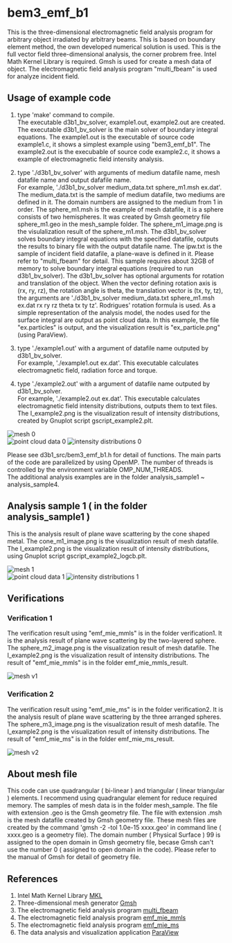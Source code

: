 # bem3_emf_b1
This is the three-dimensional electromagnetic field analysis program for arbitrary object irradiated by arbitrary beams. 
This is based on boundary element method, the own developed numerical solution is used. 
This is the full vector field three-dimensional analysis, the corner probrem free. 
Intel Math Kernel Library is required. 
Gmsh is used for create a mesh data of object. 
The electromagnetic field analysis program "multi_fbeam" is used for analyze incident field. 

## Usage of example code

1. type 'make' command to compile.  
   The executable d3b1_bv_solver, example1.out, example2.out are created. 
   The executable d3b1_bv_solver is the main solver of boundary integral equations. 
   The example1.out is the executable of source code example1.c, it shows a simplest example using "bem3_emf_b1". 
   The example2.out is the execubable of source code example2.c, it shows a example of electromagnetic field intensity analysis. 
  
2. type './d3b1_bv_solver' with arguments of medium datafile name, mesh datafile name and output dafafile name.  
   For example, './d3b1_bv_solver medium_data.txt sphere_m1.msh ex.dat'. 
   The medium_data.txt is the sample of medium datafile, two mediums are defined in it. The domain numbers are assigned to the medium from 1 in order. 
   The sphere_m1.msh is the example of mesh datafile, it is a sphere consists of two hemispheres.
   It was created by Gmsh geometry file sphere_m1.geo in the mesh_sample folder. 
   The sphere_m1_image.png is the visulalization result of the sphere_m1.msh.
   The d3b1_bv_solver solves boundary integral equations with the specified datafile, outputs the results to binary file with the output datafile name.
   The ipw.txt is the sample of incident field datafile, a plane-wave is defined in it. Please refer to "multi_fbeam" for detail. 
   This sample requires about 32GB of memory to solve boundary integral equations (required to run d3b1_bv_solver). 
   The d3b1_bv_solver has optional arguments for rotation and translation of the object. 
   When the vector defining rotation axis is (rx, ry, rz), the rotation angle is theta, the translation vector is (tx, ty, tz), 
   the arguments are './d3b1_bv_solver medium_data.txt sphere_m1.msh ex.dat rx ry rz theta tx ty tz'. 
   Rodrigues' rotation formula is used. 
   As a simple representation of the analysis model, the nodes used for the surface integral are output as point cloud data. 
   In this example, the file "ex.particles" is output, and the visualization result is "ex_particle.png" (using ParaView).

3. type './example1.out' with a argument of datafile name outputed by d3b1_bv_solver.  
   For example, './example1.out ex.dat'. 
   This executable calculates electromagnetic field, radiation force and torque.  

4. type './example2.out' with a argument of datafile name outputed by d3b1_bv_solver.   
   For example, './example2.out ex.dat'. 
   This executable calculates electromagnetic field intensity distributions, outputs them to text files. 
   The I_example2.png is the visualization result of intensity distributions, created by Gnuplot script gscript_example2.plt.  

![mesh 0](sphere_m1_image.png "mesh image of the object (sphere_m1_image.png)")  
![point cloud data 0](ex_particles.png "nodes for surface integral (ex_particles.png)") 
![intensity distributions 0](I_example2.png "intensity distributions (I_example2.png)")

Please see d3b1_src/bem3_emf_b1.h for detail of functions. 
The main parts of the code are parallelized by using OpenMP. 
The number of threads is controlled by the environment variable OMP_NUM_THREADS.  
The additional analysis examples are in the folder analysis_sample1 ~ analysis_sample4.  


## Analysis sample 1 ( in the folder analysis_sample1 )  

This is the analysis result of plane wave scattering by the cone shaped metal.
The cone_m1_image.png is the visualization result of mesh datafile. 
The I_example2.png is the visualization result of intensity distributions, using Gnuplot script gscript_example2_logcb.plt.  

![mesh 1](analysis_sample1/cone_m1_image.png "mesh image of the cone (analysis_sample1/cone_m1_image.png)")  
![point cloud data 1](analysis_sample1/ex1_particles.png "nodes for surface integral (analysis_sample1/ex1_particles.png)") 
![intensity distributions 1](analysis_sample1/I_example2.png "intensity distributions (analysis_sample1/I_example2.png)")  


## Verifications  

### Verification 1    

The verification result using "emf_mie_mmls" is in the folder verification1.
It is the analysis result of plane wave scattering by the two-layered sphere.
The sphere_m2_image.png is the visualization result of mesh datafile. 
The I_example2.png is the visualization result of intensity distributions.
The result of "emf_mie_mmls" is in the folder emf_mie_mmls_result.  

![mesh v1](verification1/sphere_m2_image.png "mesh image of the two-layered sphere (verification1/sphere_m2_image.png)")  

### Verification 2  

The verification result using "emf_mie_ms" is in the folder verification2.
It is the analysis result of plane wave scattering by the three arranged spheres.
The sphere_m3_image.png is the visualization result of mesh datafile. 
The I_example2.png is the visualization result of intensity distributions.
The result of "emf_mie_ms" is in the folder emf_mie_ms_result.  

![mesh v2](verification2/sphere_m3_image.png "mesh image of the three arranged spheres (verification2/sphere_m3_image.png)")  


## About mesh file

This code can use quadrangular ( bi-linear ) and triangular ( linear triangular ) elements. 
I recommend using quadrangular element for reduce required memory. 
The samples of mesh data is in the folder mesh_sample. 
The file with extension .geo is the Gmsh geometry file. 
The file with extension .msh is the mesh datafile created by Gmsh geometry file. 
These mesh files are created by the command 'gmsh -2 -tol 1.0e-15 xxxx.geo' in command line ( xxxx.geo is a geometry file). 
The domain number ( Physical Surface ) 99 is assigned to the open domain in Gmsh geometry file, becase Gmsh can't use the number 0 ( assigned to open domain in the code). 
Please refer to the manual of Gmsh for detail of geometry file.  


## References  

1. Intel Math Kernel Library [MKL](https://software.intel.com/mkl)  
2. Three-dimensional mesh generator [Gmsh](https://gmsh.info/)  
3. The electromagnetic field analysis program [multi_fbeam](https://github.com/akohta/multi_fbeam/)   
4. The electromagnetic field analysis program [emf_mie_mmls](https://github.com/akohta/emf_mie_mmls/)  
5. The electromagnetic field analysis program [emf_mie_ms](https://github.com/akohta/emf_mie_ms/)  
6. The data analysis and visualization application [ParaView](https://www.paraview.org/)  
